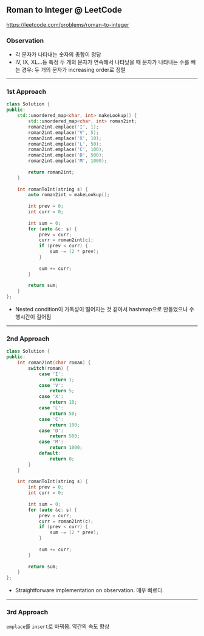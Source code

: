 ## Roman to Integer @ LeetCode

<https://leetcode.com/problems/roman-to-integer>

### Observation

 - 각 문자가 나타내는 숫자의 총합이 정답
 - IV, IX, XL...등 특정 두 개의 문자가 연속해서 나타났을 때 문자가 나타내는 수를 빼는 경우: 두 개의 문자가 increasing order로 정렬

---
### 1st Approach

```C++
class Solution {
public:
    std::unordered_map<char, int> makeLookup() {
        std::unordered_map<char, int> roman2int;
        roman2int.emplace('I', 1);
        roman2int.emplace('V', 5);
        roman2int.emplace('X', 10);
        roman2int.emplace('L', 50);
        roman2int.emplace('C', 100);
        roman2int.emplace('D', 500);
        roman2int.emplace('M', 1000);
        
        return roman2int;
    }
    
    int romanToInt(string s) {
        auto roman2int = makeLookup();
        
        int prev = 0;
        int curr = 0;
        
        int sum = 0;
        for (auto &c: s) {
            prev = curr;
            curr = roman2int[c];
            if (prev < curr) {
                sum -= (2 * prev);
            }
            
            sum += curr;
        }
        
        return sum;
    }
};
```

- Nested condition이 가독성이 떨어지는 것 같아서 hashmap으로 만들었으나 수행시간이 길어짐

---
### 2nd Approach

```C++
class Solution {
public:
    int roman2int(char roman) {
        switch(roman) {
            case 'I':
                return 1;
            case 'V':
                return 5;
            case 'X':
                return 10;
            case 'L':
                return 50;
            case 'C':
                return 100;
            case 'D':
                return 500;
            case 'M':
                return 1000;
            default:
                return 0;
        }
    }
    
    int romanToInt(string s) {
        int prev = 0;
        int curr = 0;
        
        int sum = 0;
        for (auto &c: s) {
            prev = curr;
            curr = roman2int(c);
            if (prev < curr) {
                sum -= (2 * prev);
            }
            
            sum += curr;
        }
        
        return sum;
    }
};
```

- Straightforware implementation on observation. 매우 빠르다.

---
### 3rd Approach

`emplace`를 `insert`로 바꿔봄. 약간의 속도 향상

